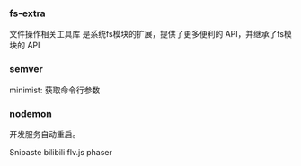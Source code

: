 ### fs-extra

文件操作相关工具库
是系统fs模块的扩展，提供了更多便利的 API，并继承了fs模块的 API



### semver

minimist: 获取命令行参数



### nodemon

开发服务自动重启。



Snipaste
bilibili flv.js
phaser